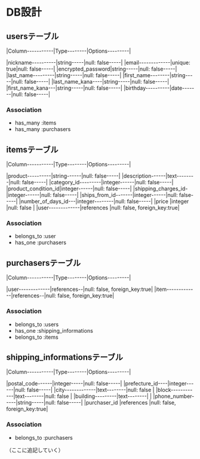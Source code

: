 # DB設計


## usersテーブル

|Column-----------|Type--------|Options---------|

|nickname----------|string-----|null: false-----|
|email-------------|unique: true|null: false-----|
|encrypted_password|string-----|null: false-----|
|last_name---------|string-----|null: false-----|
|first_name--------|string-----|null: false-----|
|last_name_kana----|string-----|null: false-----|
|first_name_kana---|string-----|null: false-----|
|birthday----------|date-------|null: false-----|


### Association

* has_many :items
* has_many :purchasers



## itemsテーブル

|Column-----------|Type--------|Options---------|

|product----------|string------|null: false-----|
|description------|text--------|null: false-----|
|category_id---------|integer------|null: false-----|
|product_condition_id|integer------|null: false-----|
|shipping_charges_id-|integer------|null: false-----|
|ships_from_id-------|integer------|null: false-----|
|number_of_days_id---|integer--------|null: false-----|
|price               |integer      |null: false    |
|user-------------|references  |null: false, foreign_key:true|

### Association
* belongs_to :user
* has_one :purchasers

## purchasersテーブル

|Column-----------|Type--------|Options---------|

|user-------------|references--|null: false, foreign_key:true|
|item-------------|references--|null: false, foreign_key:true|

### Association
* belongs_to :users
* has_one :shipping_informations
* belongs_to :items

## shipping_informationsテーブル

|Column-----------|Type--------|Options---------|

|postal_code------|integer-----|null: false-----|
|prefecture_id----|integer------|null: false-----|
|city-------------|text--------|null: false     |
|block------------|text--------|null: false     |
|building---------|text--------|                |
|phone_number-----|string-----|null: false-----|
|purchaser_id     |references  |null: false, foreign_key:true|

### Association
* belongs_to :purchasers

（ここに追記していく）
